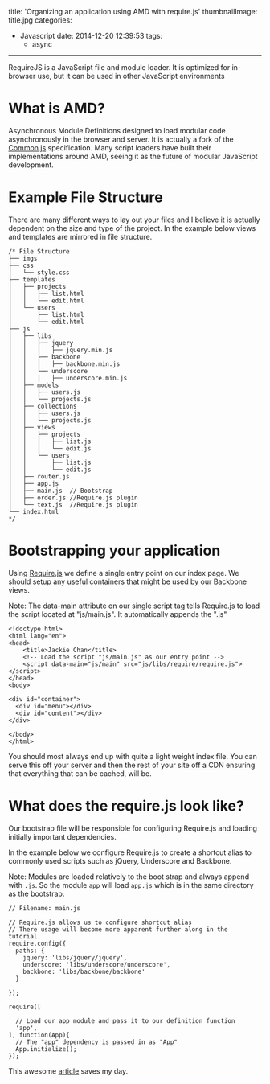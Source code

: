 title: 'Organizing an application using AMD with require.js'
thumbnailImage: title.jpg
categories:
  - Javascript
date: 2014-12-20 12:39:53
tags:
    - async
---

RequireJS is a JavaScript file and module loader. It is optimized for in-browser use, but it can be used in other JavaScript environments

<!--more-->

<!--toc-->

#    What is AMD?
Asynchronous Module Definitions designed to load modular code asynchronously in the browser and server. It is actually a fork of the [Common.js](http://requirejs.org/docs/commonjs.html) specification. Many script loaders have built their implementations around AMD, seeing it as the future of modular JavaScript development.

#    Example File Structure
There are many different ways to lay out your files and I believe it is actually dependent on the size and type of the project. In the example below views and templates are mirrored in file structure.

```
/* File Structure
├── imgs
├── css
│   └── style.css
├── templates
│   ├── projects
│   │   ├── list.html
│   │   └── edit.html
│   └── users
│       ├── list.html
│       └── edit.html
├── js
│   ├── libs
│   │   ├── jquery
│   │   │   ├── jquery.min.js
│   │   ├── backbone
│   │   │   ├── backbone.min.js
│   │   └── underscore
│   │   │   ├── underscore.min.js
│   ├── models
│   │   ├── users.js
│   │   └── projects.js
│   ├── collections
│   │   ├── users.js
│   │   └── projects.js
│   ├── views
│   │   ├── projects
│   │   │   ├── list.js
│   │   │   └── edit.js
│   │   └── users
│   │       ├── list.js
│   │       └── edit.js
│   ├── router.js
│   ├── app.js
│   ├── main.js  // Bootstrap
│   ├── order.js //Require.js plugin
│   └── text.js  //Require.js plugin
└── index.html
*/
```

#    Bootstrapping your application

Using [Require.js](http://requirejs.org/docs/start.html) we define a single entry point on our index page. We should setup any useful containers that might be used by our Backbone views.

Note: The data-main attribute on our single script tag tells Require.js to load the script located at "js/main.js". It automatically appends the ".js"

```
<!doctype html>
<html lang="en">
<head>
    <title>Jackie Chan</title>
    <!-- Load the script "js/main.js" as our entry point -->
    <script data-main="js/main" src="js/libs/require/require.js"></script>
</head>
<body>

<div id="container">
  <div id="menu"></div>
  <div id="content"></div>
</div>

</body>
</html>
```

You should most always end up with quite a light weight index file. You can serve this off your server and then the rest of your site off a CDN ensuring that everything that can be cached, will be.

#    What does the require.js look like?

Our bootstrap file will be responsible for configuring Require.js and loading initially important dependencies.

In the example below we configure Require.js to create a shortcut alias to commonly used scripts such as jQuery, Underscore and Backbone.

Note: Modules are loaded relatively to the boot strap and always append with `.js`. So the module `app` will load `app.js` which is in the same directory as the bootstrap.

```
// Filename: main.js

// Require.js allows us to configure shortcut alias
// There usage will become more apparent further along in the tutorial.
require.config({
  paths: {
    jquery: 'libs/jquery/jquery',
    underscore: 'libs/underscore/underscore',
    backbone: 'libs/backbone/backbone'
  }

});

require([

  // Load our app module and pass it to our definition function
  'app',
], function(App){
  // The "app" dependency is passed in as "App"
  App.initialize();
});
```

This awesome [article](http://backbonetutorials.com/organizing-backbone-using-modules/) saves my day.